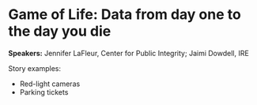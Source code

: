 # Game of Life: Data from day one to the day you die #

**Speakers:** Jennifer LaFleur, Center for Public Integrity; Jaimi Dowdell, IRE

Story examples:

* Red-light cameras
* Parking tickets
